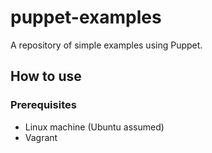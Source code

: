 # puppet-examples
A repository of simple examples using Puppet.

## How to use

### Prerequisites

* Linux machine (Ubuntu assumed)
* Vagrant
